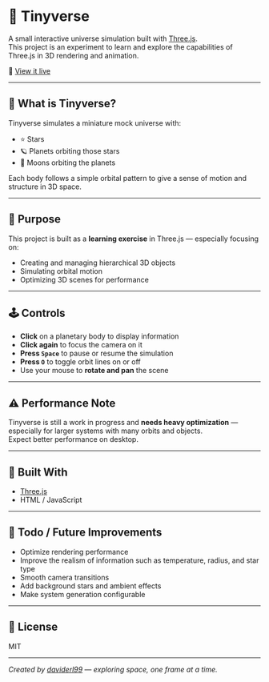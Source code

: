 # 🌌 Tinyverse

A small interactive universe simulation built with [Three.js](https://threejs.org/).  
This project is an experiment to learn and explore the capabilities of Three.js in 3D rendering and animation.

🔗 [View it live](https://daviderl99.github.io/Tinyverse/)

---

## 🌠 What is Tinyverse?

Tinyverse simulates a miniature mock universe with:

- ⭐ Stars
- 🪐 Planets orbiting those stars
- 🌙 Moons orbiting the planets

Each body follows a simple orbital pattern to give a sense of motion and structure in 3D space.

---

## 🧪 Purpose

This project is built as a **learning exercise** in Three.js — especially focusing on:

- Creating and managing hierarchical 3D objects
- Simulating orbital motion
- Optimizing 3D scenes for performance

---

## 🕹️ Controls

- **Click** on a planetary body to display information
- **Click again** to focus the camera on it
- **Press `Space`** to pause or resume the simulation
- **Press `O`** to toggle orbit lines on or off
- Use your mouse to **rotate and pan** the scene

---

## ⚠️ Performance Note

Tinyverse is still a work in progress and **needs heavy optimization** — especially for larger systems with many orbits and objects.  
Expect better performance on desktop.

---

## 🧰 Built With

- [Three.js](https://threejs.org/)
- HTML / JavaScript

---

## 📌 Todo / Future Improvements

- Optimize rendering performance
- Improve the realism of information such as temperature, radius, and star type
- Smooth camera transitions
- Add background stars and ambient effects
- Make system generation configurable

---

## 📄 License

MIT

---

*Created by [daviderl99](https://github.com/daviderl99) — exploring space, one frame at a time.*
